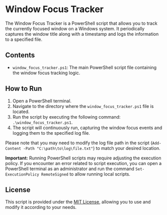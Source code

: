 # Window Focus Tracker

The Window Focus Tracker is a PowerShell script that allows you to track the currently focused window on a Windows system. It periodically captures the window title along with a timestamp and logs the information to a specified file.

## Contents

- `window_focus_tracker.ps1`: The main PowerShell script file containing the window focus tracking logic.

## How to Run

1. Open a PowerShell terminal.
2. Navigate to the directory where the `window_focus_tracker.ps1` file is located.
3. Run the script by executing the following command: `.\window_focus_tracker.ps1`.
4. The script will continuously run, capturing the window focus events and logging them to the specified log file.

Please note that you may need to modify the log file path in the script (`Add-Content -Path "C:\path\to\log\file.txt"`) to match your desired location.

**Important:** Running PowerShell scripts may require adjusting the execution policy. If you encounter an error related to script execution, you can open a PowerShell terminal as an administrator and run the command `Set-ExecutionPolicy RemoteSigned` to allow running local scripts.

## License

This script is provided under the [MIT License](LICENSE), allowing you to use and modify it according to your needs.
